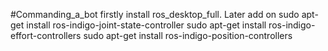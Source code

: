 #Commanding_a_bot
firstly install ros_desktop_full. Later add on
  sudo apt-get install ros-indigo-joint-state-controller
  sudo apt-get install ros-indigo-effort-controllers
  sudo apt-get install ros-indigo-position-controllers
